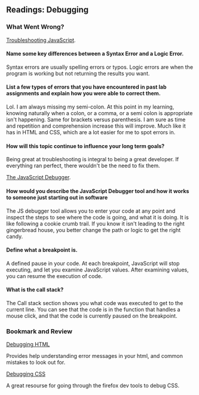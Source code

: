 ## Readings: Debugging


### What Went Wrong? 

[Troubleshooting JavaScript](https://developer.mozilla.org/en-US/docs/Learn/JavaScript/First_steps/What_went_wrong).

#### Name some key differences between a Syntax Error and a Logic Error.
Syntax errors are usually spelling errors or typos.
Logic errors are when the program is working but not returning the results you want.

#### List a few types of errors that you have encountered in past lab assignments and explain how you were able to correct them.
Lol. I am always missing my semi-colon. At this point in my learning, knowing naturally when a colon, or a comma, or a semi colon is appropriate isn't happening. Same for brackets versus parenthesis. I am sure as time and repetition and comprehension increase this will improve. Much like it has in HTML and CSS, which are a lot easier for me to spot errors in. 

#### How will this topic continue to influence your long term goals?
Being great at troubleshooting is integral to being a great developer. If everything ran perfect, there wouldn't be the need to fix them. 


[The JavaScript Debugger](https://developer.mozilla.org/en-US/docs/Learn/Common_questions/What_are_browser_developer_tools#the_javascript_debugger).

#### How would you describe the JavaScript Debugger tool and how it works to someone just starting out in software 
The JS debugger tool allows you to enter your code at any point and inspect the steps to see where the code is going, and what it is doing. It is like following a cookie crumb trail. If you know it isn't leading to the right gingerbread house, you better change the path or logic to get the right candy. 

#### Define what a breakpoint is.
A defined pause in your code. At each breakpoint, JavaScript will stop executing, and let you examine JavaScript values. After examining values, you can resume the execution of code.

#### What is the call stack?
The Call stack section shows you what code was executed to get to the current line. You can see that the code is in the function that handles a mouse click, and that the code is currently paused on the breakpoint.

### Bookmark and Review

[Debugging HTML](https://developer.mozilla.org/en-US/docs/Learn/HTML/Introduction_to_HTML/Debugging_HTML)

Provides help understanding error messages in your html, and common mistakes to look out for. 

[Debugging CSS](https://developer.mozilla.org/en-US/docs/Learn/CSS/Building_blocks/Debugging_CSS)

A great resourse for going through the firefox dev tools to debug CSS.